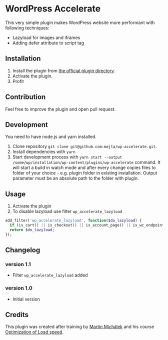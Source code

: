 # WordPress Accelerate

This very simple plugin makes WordPress website more performant with following techniques:

- Lazyload for images and iframes
- Adding defer attribute to script tag

## Installation

1. Install the plugin from [the official plugin directory](https://wordpress.org/plugins/wp-accelerate/).
1. Activate the plugin.
1. Profit

## Contribution

Feel free to improve the plugin and open pull request.

## Development

You need to have node.js and yarn installed.

1. Clone repository `git clone git@github.com:mejta/wp-accelerate.git`.
1. Install dependencies with `yarn`
1. Start development process with `yarn start --output /some/wp/installation/wp-content/plugins/wp-accelerate` command. It will start a build in watch mode and after every change copies files to folder of your choice - e.g. plugin folder in existing installation. Output parameter must be an absolute path to the folder with plugin.

## Usage

1. Activate the plugin
1. To disable lazyload use filter `wp_accelerate_lazyload`

```php
add_filter('wp_accelerate_lazyload', function($do_lazyload) {
  if (is_cart() || is_checkout() || is_account_page() || is_wc_endpoint_url() || is_ajax()) return false;
  return $do_lazyload;
});
```

## Changelog

### version 1.1

- Filter `wp_accelerate_lazyload` added

### version 1.0

- Initial version

## Credits

This plugin was created after training by [Martin Michálek](https://www.vzhurudolu.cz/lektori/martin-michalek) and his course [Optimization of Load speed](https://www.vzhurudolu.cz/kurzy/rychlost-nacitani).
